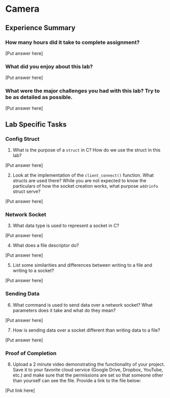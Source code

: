 # Camera

## Experience Summary

### How many hours did it take to complete assignment?
[Put answer here]

### What did you enjoy about this lab?
[Put answer here]

### What were the major challenges you had with this lab? Try to be as detailed as possible.
[Put answer here]

## Lab Specific Tasks

### Config Struct
1. What is the purpose of a `struct` in C? How do we use the struct in this lab?

[Put answer here]

2. Look at the implementation of the `client_connect()` function. What structs are used there? While you are not expected to know the particulars of how the socket creation works, what purpose `addrinfo` struct serve?

[Put answer here]

### Network Socket
3. What data type is used to represent a socket in C?

[Put answer here]

4. What does a file descriptor do?

[Put answer here]

5. List some similarities and differences between writing to a file and writing to a socket?

[Put answer here]

### Sending Data

6. What command is used to send data over a network socket? What parameters does it take and what do they mean?

[Put answer here]

7. How is sending data over a socket different than writing data to a file?

[Put answer here]

### Proof of Completion
8. Upload a 2 minute video demonstrating the functionality of your project. Save it to your favorite cloud service (Google Drive, Dropbox, YouTube, etc.) and make sure that the permissions are set so that someone other than yourself can see the file. Provide a link to the file below:

[Put link here]
